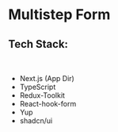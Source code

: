 # Multistep Form

## Tech Stack:

<br>

* Next.js (App Dir)
* TypeScript
* Redux-Toolkit
* React-hook-form
* Yup
* shadcn/ui

